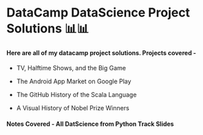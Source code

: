 # DataCamp DataScience Project Solutions 📊📊
#### Here are all of my datacamp project solutions. Projects covered -

- TV, Halftime Shows, and the Big Game

- The Android App Market on Google Play

- The GitHub History of the Scala Language

- A Visual History of Nobel Prize Winners

#### Notes Covered - All DatScience from Python Track Slides 
